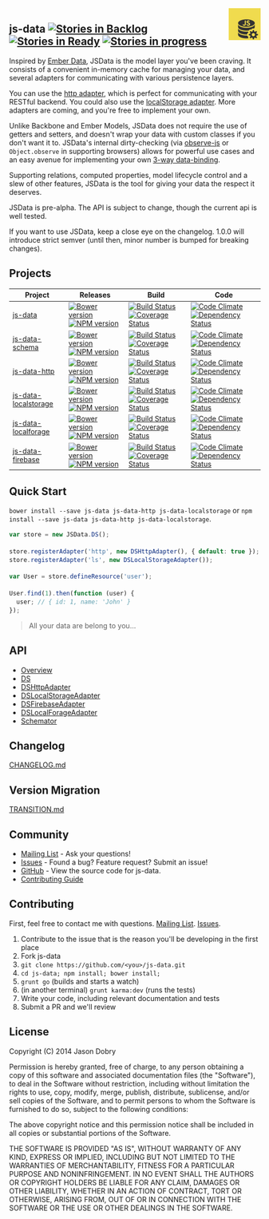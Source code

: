 <img src="https://raw.githubusercontent.com/js-data/js-data.github.io/master/js-data.png" alt="js-data logo" title="js-data" align="right" width="64" height="64" />

## js-data  [![Stories in Backlog](https://badge.waffle.io/js-data/js-data.svg?label=backlog&title=Backlog)](http://waffle.io/js-data/js-data) [![Stories in Ready](https://badge.waffle.io/js-data/js-data.svg?label=ready&title=Ready)](http://waffle.io/js-data/js-data) [![Stories in progress](https://badge.waffle.io/js-data/js-data.svg?label=in%20progress&title=In%20Progress)](http://waffle.io/js-data/js-data)

Inspired by [Ember Data](https://github.com/emberjs/data), JSData is the model layer you've been craving. It consists of a convenient in-memory cache for managing your data, and several adapters for communicating with various persistence layers.

You can use the [http adapter](http://www.js-data.io/js-data-http), which is perfect for communicating with your RESTful backend. You could also use the [localStorage adapter](http://www.js-data.io/js-data-localstorage). More adapters are coming, and you're free to implement your own.

Unlike Backbone and Ember Models, JSData does not require the use of getters and setters, and doesn't wrap your data with custom classes if you don't want it to. JSData's internal dirty-checking (via [observe-js](https://github.com/Polymer/observe-js) or `Object.observe` in supporting browsers) allows for powerful use cases and an easy avenue for implementing your own [3-way data-binding](https://www.firebase.com/blog/2013-10-04-firebase-angular-data-binding.html).

Supporting relations, computed properties, model lifecycle control and a slew of other features, JSData is the tool for giving your data the respect it deserves.

JSData is pre-alpha. The API is subject to change, though the current api is well tested.

If you want to use JSData, keep a close eye on the changelog. 1.0.0 will introduce strict semver (until then, minor number is bumped for breaking changes).

## Projects

| Project | Releases | Build | Code |
| ------- | -------- | ----- | ---- |
| [js-data](http://www.js-data.io/js-data) | [![Bower version](https://badge.fury.io/bo/js-data.png)](http://badge.fury.io/bo/js-data) [![NPM version](https://badge.fury.io/js/js-data.png)](http://badge.fury.io/js/js-data) | [![Build Status](https://travis-ci.org/js-data/js-data.png?branch=master)](https://travis-ci.org/js-data/js-data) [![Coverage Status](https://coveralls.io/repos/js-data/js-data/badge.png?branch=master)](https://coveralls.io/r/js-data/js-data?branch=master) | [![Code Climate](https://codeclimate.com/github/js-data/js-data.png)](https://codeclimate.com/github/js-data/js-data) [![Dependency Status](https://gemnasium.com/js-data/js-data.png)](https://gemnasium.com/js-data/js-data) | 
| [js-data-schema](http://www.js-data.io/js-data-schema) | [![Bower version](https://badge.fury.io/bo/js-data-schema.png)](http://badge.fury.io/bo/js-data-schema) [![NPM version](https://badge.fury.io/js/js-data-schema.png)](http://badge.fury.io/js/js-data-schema) | [![Build Status](https://travis-ci.org/js-data/js-data-schema.png?branch=master)](http://travis-ci.org/js-data/js-data-schema) [![Coverage Status](https://coveralls.io/repos/js-data/js-data-schema/badge.png?branch=master)](http://coveralls.io/r/js-data/js-data-schema?branch=master) | [![Code Climate](https://codeclimate.com/github/js-data/js-data-schema.png)](http://codeclimate.com/github/js-data/js-data-schema) [![Dependency Status](https://gemnasium.com/js-data/js-data-schema.png)](http://gemnasium.com/js-data/js-data-schema) | 
| [js-data-http](http://www.js-data.io/js-data-http) | [![Bower version](https://badge.fury.io/bo/js-data-http.png)](http://badge.fury.io/bo/js-data-http) [![NPM version](https://badge.fury.io/js/js-data-http.png)](http://badge.fury.io/js/js-data-http) | [![Build Status](https://travis-ci.org/js-data/js-data-http.png?branch=master)](https://travis-ci.org/js-data/js-data-http) [![Coverage Status](https://coveralls.io/repos/js-data/js-data-http/badge.png?branch=master)](https://coveralls.io/r/js-data/js-data-http?branch=master) | [![Code Climate](https://codeclimate.com/github/js-data/js-data-http.png)](https://codeclimate.com/github/js-data/js-data-http) [![Dependency Status](https://gemnasium.com/js-data/js-data-http.png)](https://gemnasium.com/js-data/js-data-http) | 
| [js-data-localstorage](http://www.js-data.io/js-data-localstorage) | [![Bower version](https://badge.fury.io/bo/js-data-localstorage.png)](http://badge.fury.io/bo/js-data-localstorage) [![NPM version](https://badge.fury.io/js/js-data-localstorage.png)](http://badge.fury.io/js/js-data-localstorage) | [![Build Status](https://travis-ci.org/js-data/js-data-localstorage.png?branch=master)](https://travis-ci.org/js-data/js-data-localstorage) [![Coverage Status](https://coveralls.io/repos/js-data/js-data-localstorage/badge.png?branch=master)](https://coveralls.io/r/js-data/js-data-localstorage?branch=master) | [![Code Climate](https://codeclimate.com/github/js-data/js-data-localstorage.png)](https://codeclimate.com/github/js-data/js-data-localstorage) [![Dependency Status](https://gemnasium.com/js-data/js-data-localstorage.png)](https://gemnasium.com/js-data/js-data-localstorage) | 
| [js-data-localforage](http://www.js-data.io/js-data-localforage) | [![Bower version](https://badge.fury.io/bo/js-data-localforage.png)](http://badge.fury.io/bo/js-data-localforage) [![NPM version](https://badge.fury.io/js/js-data-localforage.png)](http://badge.fury.io/js/js-data-localforage) | [![Build Status](https://travis-ci.org/js-data/js-data-localforage.png?branch=master)](https://travis-ci.org/js-data/js-data-localforage) [![Coverage Status](https://coveralls.io/repos/js-data/js-data-localforage/badge.png?branch=master)](https://coveralls.io/r/js-data/js-data-localforage?branch=master) | [![Code Climate](https://codeclimate.com/github/js-data/js-data-localforage.png)](https://codeclimate.com/github/js-data/js-data-localforage) [![Dependency Status](https://gemnasium.com/js-data/js-data-localforage.png)](https://gemnasium.com/js-data/js-data-localforage) | 
| [js-data-firebase](http://www.js-data.io/js-data-firebase) | [![Bower version](https://badge.fury.io/bo/js-data-firebase.png)](http://badge.fury.io/bo/js-data-firebase) [![NPM version](https://badge.fury.io/js/js-data-firebase.png)](http://badge.fury.io/js/js-data-firebase) | [![Build Status](https://travis-ci.org/js-data/js-data-firebase.png?branch=master)](https://travis-ci.org/js-data/js-data-firebase) [![Coverage Status](https://coveralls.io/repos/js-data/js-data-firebase/badge.png?branch=master)](https://coveralls.io/r/js-data/js-data-firebase?branch=master) | [![Code Climate](https://codeclimate.com/github/js-data/js-data-firebase.png)](https://codeclimate.com/github/js-data/js-data-firebase) [![Dependency Status](https://gemnasium.com/js-data/js-data-firebase.png)](https://gemnasium.com/js-data/js-data-firebase) | 

## Quick Start
`bower install --save js-data js-data-http js-data-localstorage` or `npm install --save js-data js-data-http js-data-localstorage`.

```js
var store = new JSData.DS();

store.registerAdapter('http', new DSHttpAdapter(), { default: true });
store.registerAdapter('ls', new DSLocalStorageAdapter());

var User = store.defineResource('user');

User.find(1).then(function (user) {
  user; // { id: 1, name: 'John' }
});
```

> All your data are belong to you...

## API
- [Overview](http://www.js-data.io)
- [DS](https://github.com/js-data/js-data/wiki/DS)
- [DSHttpAdapter](https://github.com/js-data/js-data/wiki/DSHttpAdapter)
- [DSLocalStorageAdapter](https://github.com/js-data/js-data/wiki/DSLocalStorageAdapter)
- [DSFirebaseAdapter](https://github.com/js-data/js-data/wiki/DSFirebaseAdapter)
- [DSLocalForageAdapter](https://github.com/js-data/js-data/wiki/DSLocalForageAdapter)
- [Schemator](https://github.com/js-data/js-data/wiki/Schemator)

## Changelog
[CHANGELOG.md](https://github.com/js-data/js-data/blob/master/CHANGELOG.md)

## Version Migration
[TRANSITION.md](https://github.com/js-data/js-data/blob/master/TRANSITION.md)

## Community
- [Mailing List](https://groups.io/org/groupsio/jsdata) - Ask your questions!
- [Issues](https://github.com/js-data/js-data/issues) - Found a bug? Feature request? Submit an issue!
- [GitHub](https://github.com/js-data/js-data) - View the source code for js-data.
- [Contributing Guide](https://github.com/js-data/js-data/blob/master/CONTRIBUTING.md)

## Contributing

First, feel free to contact me with questions. [Mailing List](https://groups.io/org/groupsio/jsdata). [Issues](https://github.com/js-data/js-data/issues).

1. Contribute to the issue that is the reason you'll be developing in the first place
1. Fork js-data
1. `git clone https://github.com/<you>/js-data.git`
1. `cd js-data; npm install; bower install;`
1. `grunt go` (builds and starts a watch)
1. (in another terminal) `grunt karma:dev` (runs the tests)
1. Write your code, including relevant documentation and tests
1. Submit a PR and we'll review

## License

Copyright (C) 2014 Jason Dobry

Permission is hereby granted, free of charge, to any person obtaining a copy of
this software and associated documentation files (the "Software"), to deal in
the Software without restriction, including without limitation the rights to
use, copy, modify, merge, publish, distribute, sublicense, and/or sell copies
of the Software, and to permit persons to whom the Software is furnished to do
so, subject to the following conditions:

The above copyright notice and this permission notice shall be included in all
copies or substantial portions of the Software.

THE SOFTWARE IS PROVIDED "AS IS", WITHOUT WARRANTY OF ANY KIND, EXPRESS OR
IMPLIED, INCLUDING BUT NOT LIMITED TO THE WARRANTIES OF MERCHANTABILITY, FITNESS
FOR A PARTICULAR PURPOSE AND NONINFRINGEMENT. IN NO EVENT SHALL THE AUTHORS OR
COPYRIGHT HOLDERS BE LIABLE FOR ANY CLAIM, DAMAGES OR OTHER LIABILITY, WHETHER
IN AN ACTION OF CONTRACT, TORT OR OTHERWISE, ARISING FROM, OUT OF OR IN
CONNECTION WITH THE SOFTWARE OR THE USE OR OTHER DEALINGS IN THE SOFTWARE.
